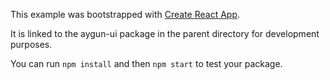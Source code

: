This example was bootstrapped with [Create React App](https://github.com/facebook/create-react-app).

It is linked to the aygun-ui package in the parent directory for development purposes.

You can run `npm install` and then `npm start` to test your package.
